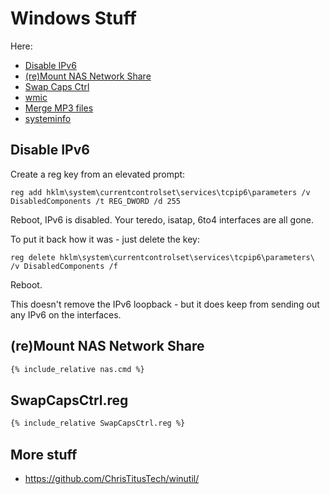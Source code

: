 # Windows Stuff

Here:

* [Disable IPv6](#disable-ipv6)
* [(re)Mount NAS Network Share](#remount-shares)
* [Swap Caps Ctrl](#swap-caps-ctrl)
* [wmic](cli-wmic.html)
* [Merge MP3 files](cli.html)
* [systeminfo](cli-systeminfo.html)

## <a name="disable-ipv6"></a>Disable IPv6

Create a reg key from an elevated prompt:

```
reg add hklm\system\currentcontrolset\services\tcpip6\parameters /v DisabledComponents /t REG_DWORD /d 255
```

Reboot, IPv6 is disabled.  Your teredo, isatap, 6to4 interfaces are all gone.

To put it back how it was - just delete the key:
```
reg delete hklm\system\currentcontrolset\services\tcpip6\parameters\ /v DisabledComponents /f
```

Reboot.

This doesn't remove the IPv6 loopback - but it does keep from sending out any
IPv6 on the interfaces.

## <a name="remount-shares"></a>(re)Mount NAS Network Share

```cmd
{% include_relative nas.cmd %}
```

## <a name="swap-caps-ctrl"></a>SwapCapsCtrl.reg

```cmd
{% include_relative SwapCapsCtrl.reg %}
```

## More stuff

* https://github.com/ChrisTitusTech/winutil/
